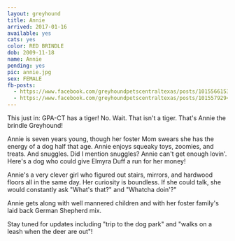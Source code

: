 ```yaml
---
layout: greyhound
title: Annie
arrived: 2017-01-16
available: yes
cats: yes
color: RED BRINDLE
dob: 2009-11-18
name: Annie
pending: yes
pic: annie.jpg
sex: FEMALE
fb-posts:
  - https://www.facebook.com/greyhoundpetscentraltexas/posts/10155661536013572:0
  - https://www.facebook.com/greyhoundpetscentraltexas/posts/10155792948883572
---
```


This just in: GPA-CT has a tiger! No. Wait. That isn't a tiger. That's Annie the brindle Greyhound!

Annie is seven years young, though her foster Mom swears she has the energy of a dog half that age. Annie enjoys squeaky toys, zoomies, and treats. And snuggles. Did I mention snuggles? Annie can't get enough lovin'. Here's a dog who could give Elmyra Duff a run for her money!

Annie's a very clever girl who figured out stairs, mirrors, and hardwood floors all in the same day. Her curiosity is boundless. If she could talk, she would constantly ask "What's that?" and "Whatcha doin'?"

Annie gets along with well mannered children and with her foster family's laid back German
Shepherd mix.

Stay tuned for updates including "trip to the dog park" and "walks on a leash when the deer are out"!
